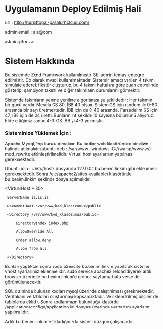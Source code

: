 # Uygulamanın Deploy Edilmiş Hali
  url : http://hursittopal-pasali.rhcloud.com/
  
  admin email : a.a@com

  admin şifre : a


# Sistem Hakkında

Bu sistemde Zend Framework kullanılmıştır. Sb-admin teması entegre edilmiştir. 
Db olarak mysql kullanılmaktadır. Sistemin amacı verilen 4 takımı simülate
ederek fikstür oluşturup, bu 4 takımı haftalara göre puan cetvelinde gösterip,
şampiyon takımı ve diğer takımların durumlarını görmektir.

Sistemde takımların yenme yenilme algoritması şu şekildedir :
 Her takımın bir gücü vardır. Mesela GS 80, İBB 40 olsun. Sistem GS için random ile 0-80 arasında bir sayı
 üretmektedir. İBB için de 0-40 arasında. Farzedelim GS için 47, İBB için de 34 üretti. Bunların int şekilde 10 sayısına bölümünü alıyoruz. Elde ettiğimiz sonuc 4-3. GS İBB'yi 4-3 yenmiştir.

### Sisteminize Yüklemek İçin :
  Apache,Mysql,Php kurulu olmalıdır.
  Bu kodlar web klasörünüze bir dizin halinde atılmalıdır(ubuntu deb : /var/www , windows :C://wamp/www vs)
  mod_rewrite etkinleştirilmelidir.
  Virtual host ayarlarının yapılması gerekmektedir.
  
  Ubuntu icin :
   ~/etc/hosts dosyanıza 127.0.0.1	bu.benim.linkim gibi eklenmesi gerekmektedir.
   Sonra /etc/apache2/sites-available/ klasöründe bu.benim.linkim şeklinde dosya açılmalıdır.
  
  <VirtualHost *:80>
  
     ServerName is.is.is
  
     DocumentRoot /var/www/kod_klasorumuz/public
  
     <Directory /var/www/kod_klasorumuz/public>
  
         DirectoryIndex index.php
  
         AllowOverride All
  
         Order allow,deny
  
         Allow from all
  
     </Directory>
  
  </VirtualHost>
  
 Bunları yaptıktan sonra sudo a2ensite bu.benim.linkim yapılarak sisteme vhost ayarlarımız eklenmelidir. sudo service apache2 reload   diyerek artık browser üzerinde bu.benim.linkim'e girince sayfamız hata verse de görüntülenecektir.
 
SQL dizininde bulunan kodları mysql üzerinde calıştırılması gerekmektedir. Veritabanı ve tabloları oluşturmayı kapsamaktadır. Ve ilklendirilmiş bilgiler de tablolarda eklidir.
Sonra kodlarımızın bulunduğu klasörde /application/configs/application.ini dosyası üzerinde veritabanı ayarlarını yapılmalıdır. 

Artık bu.benim.linkim'e tıkladığınızda sistem düzgün çalışacaktır.
